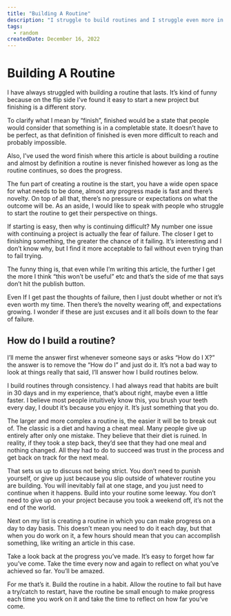 ```yaml
---
title: "Building A Routine"
description: "I struggle to build routines and I struggle even more in the short term maintaining the routines I have built. This blog goes into how to build a routine and how to maintain it, from a person who hasn't yet mastered it :)."
tags:
  - random
createdDate: December 16, 2022
---
```


# Building A Routine

I have always struggled with building a routine that lasts. It’s kind of funny because on the flip side I’ve found it easy to start a new project but finishing is a different story.

To clarify what I mean by “finish”, finished would be a state that people would consider that something is in a completable state. It doesn’t have to be perfect, as that definition of finished is even more difficult to reach and probably impossible.

Also, I’ve used the word finish where this article is about building a routine and almost by definition a routine is never finished however as long as the routine continues, so does the progress.

The fun part of creating a routine is the start, you have a wide open space for what needs to be done, almost any progress made is fast and there’s novelty. On top of all that, there’s no pressure or expectations on what the outcome will be. As an aside, I would like to speak with people who struggle to start the routine to get their perspective on things.

If starting is easy, then why is continuing difficult? My number one issue with continuing a project is actually the fear of failure. The closer I get to finishing something, the greater the chance of it failing. It’s interesting and I don’t know why, but I find it more acceptable to fail without even trying than to fail trying.

The funny thing is, that even while I’m writing this article, the further I get the more I think “this won’t be useful” etc and that’s the side of me that says don’t hit the publish button.

Even If I get past the thoughts of failure, then I just doubt whether or not it’s even worth my time. Then there’s the novelty wearing off, and expectations growing. I wonder if these are just excuses and it all boils down to the fear of failure.

## How do I build a routine?

I’ll meme the answer first whenever someone says or asks “How do I X?” the answer is to remove the “How do I” and just do it. It’s not a bad way to look at things really that said, I’ll answer how I build routines below.

I build routines through consistency. I had always read that habits are built in 30 days and in my experience, that’s about right, maybe even a little faster. I believe most people intuitively know this, you brush your teeth every day, I doubt it’s because you enjoy it. It’s just something that you do.

The larger and more complex a routine is, the easier it will be to break out of. The classic is a diet and having a cheat meal. Many people give up entirely after only one mistake. They believe that their diet is ruined. In reality, if they took a step back, they’d see that they had one meal and nothing changed. All they had to do to succeed was trust in the process and get back on track for the next meal.

That sets us up to discuss not being strict. You don’t need to punish yourself, or give up just because you slip outside of whatever routine you are building. You will inevitably fail at one stage, and you just need to continue when it happens. Build into your routine some leeway. You don’t need to give up on your project because you took a weekend off, it’s not the end of the world.

Next on my list is creating a routine in which you can make progress on a day to day basis. This doesn’t mean you need to do it each day, but that when you do work on it, a few hours should mean that you can accomplish something, like writing an article in this case.

Take a look back at the progress you’ve made. It’s easy to forget how far you’ve come. Take the time every now and again to reflect on what you’ve achieved so far. You’ll be amazed.

For me that’s it. Build the routine in a habit. Allow the routine to fail but have a try/catch to restart, have the routine be small enough to make progress each time you work on it and take the time to reflect on how far you’ve come.
